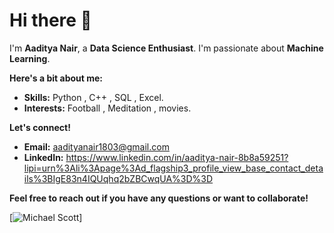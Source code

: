 # Hi there 👋

I'm **Aaditya Nair**, a **Data Science Enthusiast**. I'm passionate about **Machine Learning**. 

**Here's a bit about me:**
* **Skills:** Python , C++ , SQL , Excel.
* **Interests:** Football , Meditation , movies.

**Let's connect!**
* **Email:** aadityanair1803@gmail.com
* **LinkedIn:** https://www.linkedin.com/in/aaditya-nair-8b8a59251?lipi=urn%3Ali%3Apage%3Ad_flagship3_profile_view_base_contact_details%3BIgE83n4IQUqhq2bZBCwqUA%3D%3D

**Feel free to reach out if you have any questions or want to collaborate!**

[![Michael Scott ](https://github.com/user-attachments/assets/af8eb936-351e-4c01-965b-042cb726030d)]

<!---
aadinair18/aadinair18 is a ✨ special ✨ repository because its `README.md` (this file) appears on your GitHub profile.
You can click the Preview link to take a look at your changes.
--->
